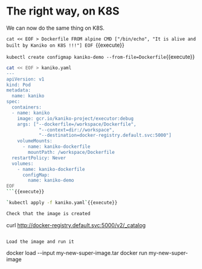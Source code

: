 # The right way, on K8S

We can now do the same thing on K8S.

`cat << EOF > Dockerfile
FROM alpine
CMD ["/bin/echo", "It is alive and built by Kaniko on K8S !!!"]
EOF
`{{execute}}

`kubectl create configmap kaniko-demo --from-file=Dockerfile`{{execute}}

```sh
cat << EOF > kaniko.yaml
---
apiVersion: v1
kind: Pod
metadata:
  name: kaniko
spec:
  containers:
  - name: kaniko
    image: gcr.io/kaniko-project/executor:debug
    args: ["--dockerfile=/workspace/Dockerfile",
            "--context=dir://workspace",
            "--destination=docker-registry.default.svc:5000"]
    volumeMounts:
      - name: kaniko-dockerfile
        mountPath: /workspace/Dockerfile
  restartPolicy: Never
  volumes:
    - name: kaniko-dockerfile
      configMap:
        name: kaniko-demo
EOF
```{{execute}}

`kubectl apply -f kaniko.yaml`{{execute}}

Check that the image is created
```
curl http://docker-registry.default.svc:5000/v2/_catalog
```{{execute}}

Load the image and run it
```
docker load --input my-new-super-image.tar
docker run  my-new-super-image
```{{execute}}
